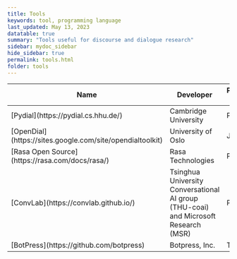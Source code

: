 ```yaml
---
title: Tools
keywords: tool, programming language
last_updated: May 13, 2023
datatable: true
summary: "Tools useful for discourse and dialogue research"
sidebar: mydoc_sidebar
hide_sidebar: true
permalink: tools.html
folder: tools
---
```


<div class="datatable-begin"></div>
<table>
<colgroup>
<col width="20%" />
<col width="20%" />
<col width="20%" />
<col width="40%" />
</colgroup>
<thead>
<tr class="header">
<th>Name</th>
<th>Developer</th>
<th>Programming Language</th>
<th>Belief Description</th>
</tr>
</thead>
<tbody>
<tr>
<td markdown="span">[Pydial](https://pydial.cs.hhu.de/)</td>
<td markdown="span">Cambridge University</td>
<td markdown="span">Python</td>
<td markdown="span">-</td>
</tr>
<tr>
<td markdown="span">[OpenDial](https://sites.google.com/site/opendialtoolkit)</td>
<td markdown="span">University of Oslo</td>
<td markdown="span">Java</td>
<td markdown="span"></td>
</tr>
<tr>
<td markdown="span">[Rasa Open Source](https://rasa.com/docs/rasa/)</td>
<td markdown="span">Rasa Technologies</td>
<td markdown="span">Python</td>
<td markdown="span"></td>
</tr>
<tr>
<td markdown="span">[ConvLab](https://convlab.github.io/)</td>
<td markdown="span">Tsinghua University Conversational AI group (THU-coai) and Microsoft Research (MSR)</td>
<td markdown="span">Python</td>
<td markdown="span"></td>
</tr>
<tr>
<td markdown="span">[BotPress](https://github.com/botpress)</td>
<td markdown="span">Botpress, Inc.</td>
<td markdown="span">TypeScript</td>
<td markdown="span"></td>
</tr>
</tbody>
</table>
<div class="datatable-end"></div>


<!--
<div class="datatable-begin"></div>

Food    | Description                                                                                       | Category | Sample type
------- | ------------------------------------------------------------------------------------------------- | -------- | -----------
Apples  | A small, somewhat round and often red-colored, crispy fruit grown on trees.                       | Fruit    | Fuji
Bananas | A long and curved, often-yellow, sweet and soft fruit that grows in bunches in tropical climates. | Fruit    | Snow
Kiwis   | A small, hairy-skinned sweet fruit with green-colored insides and seeds.                          | Fruit    | Golden
Oranges | A spherical, orange-colored sweet fruit commonly grown in Florida and California.                 | Fruit    | Navel

<div class="datatable-end"></div>
-->

